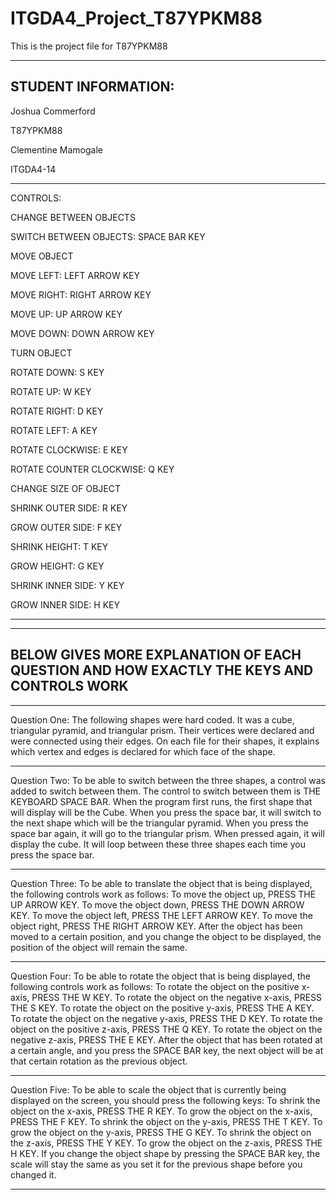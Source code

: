 # ITGDA4_Project_T87YPKM88
This is the project file for T87YPKM88 

----------------------------------------------------------------------------------------------------
STUDENT INFORMATION:
----------------------------------------------------------------------------------------------------
Joshua Commerford

T87YPKM88

Clementine Mamogale

ITGDA4-14

----------------------------------------------------------------------------------------------------
CONTROLS:

CHANGE BETWEEN OBJECTS

SWITCH BETWEEN OBJECTS: SPACE BAR KEY



MOVE OBJECT

MOVE LEFT: LEFT ARROW KEY

MOVE RIGHT: RIGHT ARROW KEY

MOVE UP: UP ARROW KEY

MOVE DOWN: DOWN ARROW KEY

TURN OBJECT

ROTATE DOWN: S KEY

ROTATE UP: W KEY

ROTATE RIGHT: D KEY

ROTATE LEFT: A KEY

ROTATE CLOCKWISE: E KEY

ROTATE COUNTER CLOCKWISE: Q KEY


CHANGE SIZE OF OBJECT

SHRINK OUTER SIDE: R KEY

GROW OUTER SIDE: F KEY

SHRINK HEIGHT: T KEY

GROW HEIGHT: G KEY

SHRINK INNER SIDE: Y KEY

GROW INNER SIDE: H KEY

----------------------------------------------------------------------------------------------------

----------------------------------------------------------------------------------------------------
BELOW GIVES MORE EXPLANATION OF EACH QUESTION AND HOW EXACTLY THE KEYS AND CONTROLS WORK
----------------------------------------------------------------------------------------------------

----------------------------------------------------------------------------------------------------
Question One:
The following shapes were hard coded. It was a cube, triangular pyramid, and triangular prism.
Their vertices were declared and were connected using their edges. On each file for their shapes,
it explains which vertex and edges is declared for which face of the shape.

----------------------------------------------------------------------------------------------------
Question Two:
To be able to switch between the three shapes, a control was added to switch between them.
The control to switch between them is THE KEYBOARD SPACE BAR.
When the program first runs, the first shape that will display will be the Cube. When you press the
space bar, it will switch to the next shape which will be the triangular pyramid. When you press
the space bar again, it will go to the triangular prism. When pressed again, it will display the
cube. It will loop between these three shapes each time you press the space bar.

----------------------------------------------------------------------------------------------------
Question Three:
To be able to translate the object that is being displayed, the following controls work as follows:
To move the object up, PRESS THE UP ARROW KEY. To move the object down, PRESS THE DOWN ARROW KEY.
To move the object left, PRESS THE LEFT ARROW KEY. To move the object right, PRESS THE RIGHT ARROW KEY.
After the object has been moved to a certain position, and you change the object to be displayed,
the position of the object will remain the same.

----------------------------------------------------------------------------------------------------
Question Four:
To be able to rotate the object that is being displayed, the following controls work as follows:
To rotate the object on the positive x-axis, PRESS THE W KEY. To rotate the object on the negative
x-axis, PRESS THE S KEY. To rotate the object on the positive y-axis, PRESS THE A KEY. To rotate the
object on the negative y-axis, PRESS THE D KEY. To rotate the object on the positive z-axis, PRESS
THE Q KEY. To rotate the object on the negative z-axis, PRESS THE E KEY. After the object that has
been rotated at a certain angle, and you press the SPACE BAR key, the next object will be at that
certain rotation as the previous object.

----------------------------------------------------------------------------------------------------
Question Five:
To be able to scale the object that is currently being displayed on the screen, you should press the
following keys: To shrink the object on the x-axis, PRESS THE R KEY. To grow the object on the x-axis,
PRESS THE F KEY. To shrink the object on the y-axis, PRESS THE T KEY. To grow the object on the y-axis,
PRESS THE G KEY. To shrink the object on the z-axis, PRESS THE Y KEY. To grow the object on the z-axis,
PRESS THE H KEY. If you change the object shape by pressing the SPACE BAR key, the scale will stay the
same as you set it for the previous shape before you changed it.

----------------------------------------------------------------------------------------------------
